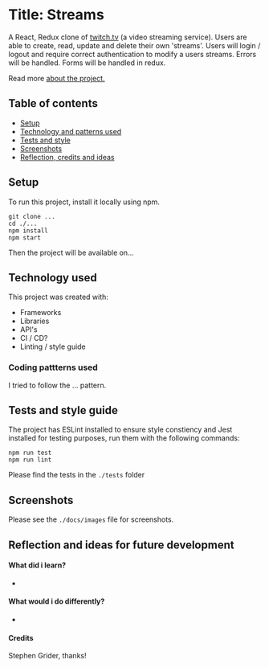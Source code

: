 # Title: Streams

A React, Redux clone of [twitch.tv](https://www.twitch.tv/) (a video streaming service). Users are able to create, read, update and delete their own 'streams'. Users will login / logout and require correct authentication to modify a users streams. Errors will be handled. Forms will be handled in redux.

Read more [about the project.]('./docs/About.md)

## Table of contents
* [Setup](#setup)
* [Technology and patterns used](#tech)
* [Tests and style](#tests)
* [Screenshots](#screenshots)
* [Reflection, credits and ideas](#reflection)

<div id='setup'>

## Setup

To run this project, install it locally using npm.

```
git clone ...
cd ./...
npm install
npm start
```
Then the project will be available on... 

<div id='tech'>

## Technology used

This project was created with:

* Frameworks
* Libraries
* API's
* CI / CD?
* Linting / style guide

### Coding pattterns used

I tried to follow the ... pattern.

<div id='tests'>

## Tests and style guide

The project has ESLint installed to ensure style constiency and Jest installed for testing purposes, run them with the following commands:

```
npm run test
npm run lint
```

Please find the tests in the `./tests` folder

<div id='screenshots'>

## Screenshots 

Please see the `./docs/images` file for screenshots.

<div id='reflection'>

## Reflection and ideas for future development

#### What did i learn?
- 

#### What would i do differently?
- 

#### Credits

Stephen Grider, thanks!